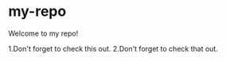 # my-repo

Welcome to my repo!

1.Don't forget to check this out.
2.Don't forget to check that out.
